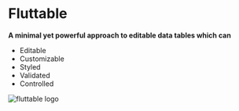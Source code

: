 # Fluttable

**A minimal yet powerful approach to editable data tables which can**
- Editable
- Customizable
- Styled
- Validated
- Controlled

![fluttable logo](https://raw.githubusercontent.com/ZainUlMustafa/Fluttable/main/images/logo.png)
